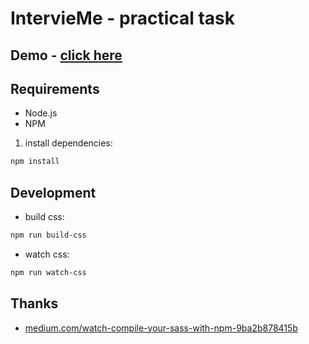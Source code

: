 # IntervieMe - practical task

## Demo - [click here](https://seppsher.github.io/IntervieMe---practical-task/public/) 

## Requirements

* Node.js
* NPM

1. install dependencies:

```sh
npm install
```

## Development

* build css:

```bash
npm run build-css
```

* watch css:

```bash
npm run watch-css
```

## Thanks

* [medium.com/watch-compile-your-sass-with-npm-9ba2b878415b](https://medium.com/@brianhan/watch-compile-your-sass-with-npm-9ba2b878415b)

